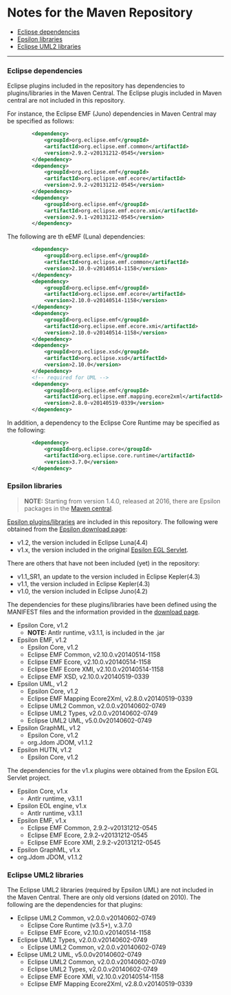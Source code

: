 # Notes for the Maven Repository

- [Eclipse dependencies](#eclipse-dependencies)
- [Epsilon libraries](#epsilon-libraries)
- [Eclipse UML2 libraries](#eclipse-uml2-libraries)

---

### Eclipse dependencies

Eclipse plugins included in the repository has dependencies to plugins/libraries in the Maven Central. The Eclipse plugis included in Maven central are not included in this repository.

For instance, the Eclipse EMF (Juno) dependencies in Maven Central may be specified as follows:
```xml
		<dependency>
			<groupId>org.eclipse.emf</groupId>
			<artifactId>org.eclipse.emf.common</artifactId>
			<version>2.9.2-v20131212-0545</version>
		</dependency>	
		<dependency>
			<groupId>org.eclipse.emf</groupId>
			<artifactId>org.eclipse.emf.ecore</artifactId>
			<version>2.9.2-v20131212-0545</version>
		</dependency>
		<dependency>
			<groupId>org.eclipse.emf</groupId>
			<artifactId>org.eclipse.emf.ecore.xmi</artifactId>
			<version>2.9.1-v20131212-0545</version>
		</dependency>
``` 
The following are th eEMF (Luna) dependencies:

```xml 
		<dependency>
			<groupId>org.eclipse.emf</groupId>
			<artifactId>org.eclipse.emf.common</artifactId>
			<version>2.10.0-v20140514-1158</version>
		</dependency> 
		<dependency>
			<groupId>org.eclipse.emf</groupId>
			<artifactId>org.eclipse.emf.ecore</artifactId>
			<version>2.10.0-v20140514-1158</version>
		</dependency>
		<dependency>
			<groupId>org.eclipse.emf</groupId>
			<artifactId>org.eclipse.emf.ecore.xmi</artifactId>
			<version>2.10.0-v20140514-1158</version>
		</dependency>
		<dependency>
			<groupId>org.eclipse.xsd</groupId>
			<artifactId>org.eclipse.xsd</artifactId>
			<version>2.10.0</version>
		</dependency>
		<!-- required for UML -->
		<dependency>
			<groupId>org.eclipse.emf</groupId>
			<artifactId>org.eclipse.emf.mapping.ecore2xml</artifactId>
			<version>2.8.0-v20140519-0339</version>
		</dependency>
```

In addition, a dependency to the Eclipse Core Runtime may be specified as the following:

```xml
		<dependency>
			<groupId>org.eclipse.core</groupId>
			<artifactId>org.eclipse.core.runtime</artifactId>
			<version>3.7.0</version>
		</dependency>
```

### Epsilon libraries

> **NOTE:** Starting from version 1.4.0, released at 2016, there are Epsilon packages in the [Maven central](https://mvnrepository.com/artifact/org.eclipse.epsilon).

[Epsilon plugins/libraries][epsilon] are included in this repository. The following were obtained from the [Epsilon download page][epsilon-downloads]:

* v1.2, the version included in Eclipse Luna(4.4)
* v1.x, the version included in the original [Epsilon EGL Servlet][epsilon-egl-servlet].

There are others that have not been included (yet) in the repository:

* v1.1_SR1, an update to the version included in Eclipse Kepler(4.3)
* v1.1, the version included in Eclipse Kepler(4.3)
* v1.0, the version included in Eclipse Juno(4.2)


[epsilon]: http://eclipse.org/epsilon/download/
[epsilon-downloads]: http://eclipse.org/epsilon/download/
[epsilon-egl-servlet]: https://www.eclipse.org/epsilon/doc/articles/egl-server-side/

The dependencies for these plugins/libraries have been defined using the MANIFEST files and the information provided in the [download page][epsilon-downloads]. 

* Epsilon Core, v1.2
  * **NOTE:** Antlr runtime, v3.1.1, is included in the .jar
* Epsilon EMF, v1.2 
  * Epsilon Core, v1.2
  * Eclipse EMF Common, v2.10.0.v20140514-1158
  * Eclipse EMF Ecore, v2.10.0.v20140514-1158
  * Eclipse EMF Ecore XMI, v2.10.0.v20140514-1158
  * Eclipse EMF XSD, v2.10.0.v20140519-0339
* Epsilon UML, v1.2
  * Epsilon Core, v1.2
  * Eclipse EMF Mapping Ecore2Xml, v2.8.0.v20140519-0339
  * Eclipse UML2 Common, v2.0.0.v20140602-0749 
  * Eclipse UML2 Types, v2.0.0.v20140602-0749
  * Eclipse UML2 UML, v5.0.0v20140602-0749
* Epsilon GraphML, v1.2
  * Epsilon Core, v1.2
  * org.Jdom JDOM, v1.1.2
* Epsilon HUTN, v1.2
  * Epsilon Core, v1.2  

The dependencies for the v1.x plugins were obtained from the Epsilon EGL Servlet project.

* Epsilon Core, v1.x
  * Antlr runtime, v3.1.1
* Epsilon EOL engine, v1.x
  * Antlr runtime, v3.1.1
* Epsilon EMF, v1.x
  * Eclipse EMF Common, 2.9.2-v20131212-0545
  * Eclipse EMF Ecore, 2.9.2-v20131212-0545
  * Eclipse EMF Ecore XMI, 2.9.2-v20131212-0545
 * Epsilon GraphML, v1.x
  * org.Jdom JDOM, v1.1.2

### Eclipse UML2 libraries
  
The Eclipse UML2 libraries (required by Epsilon UML) are not included in the Maven Central. There are only old versions (dated on 2010).  The following are the dependencies for that plugins:
  
* Eclipse UML2 Common, v2.0.0.v20140602-0749
  * Eclipse Core Runtime (v3.5+), v.3.7.0
  * Eclipse EMF Ecore, v2.10.0.v20140514-1158
* Eclipse UML2 Types, v2.0.0.v20140602-0749
  * Eclipse UML2 Common, v2.0.0.v20140602-0749
* Eclipse UML2 UML, v5.0.0v20140602-0749
  * Eclipse UML2 Common, v2.0.0.v20140602-0749
  * Eclipse UML2 Types, v2.0.0.v20140602-0749
  * Eclipse EMF Ecore XMI, v2.10.0.v20140514-1158
  * Eclipse EMF Mapping Ecore2Xml, v2.8.0.v20140519-0339

  